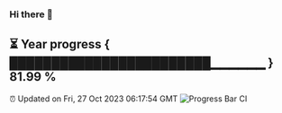 ### Hi there 👋
⏳ Year progress { ████████████████████████▁▁▁▁▁▁ } 81.99 %
---
⏰ Updated on Fri, 27 Oct 2023 06:17:54 GMT
![Progress Bar CI](https://github.com/liununu/liununu/workflows/Progress%20Bar%20CI/badge.svg)
